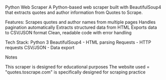 Python Web Scraper
A Python-based web scraper built with BeautifulSoup4 that extracts quotes and author information from Quotes to Scrape.


Features:
Scrapes quotes and author names from multiple pages
Handles pagination automatically
Extracts structured data from HTML
Exports data to CSV/JSON format
Clean, readable code with error handling


Tech Stack:
Python 3
BeautifulSoup4 - HTML parsing
Requests - HTTP requests
CSV/JSON - Data export




Notes

This scraper is designed for educational purposes
The website used = "quotes.toscrape.com" is specifically designed for scraping practice

